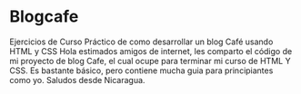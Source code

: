 # Blogcafe
Ejercicios de Curso Práctico de como desarrollar un blog Café usando HTML y CSS
Hola estimados amigos de internet, les comparto el código de mi proyecto de blog Cafe, el cual ocupe para terminar mi curso de HTML Y CSS. Es bastante básico, 
pero contiene mucha guia para principiantes como yo. Saludos desde Nicaragua.
